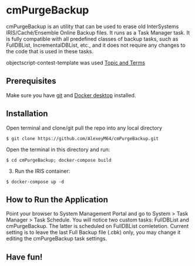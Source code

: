 # cmPurgeBackup
cmPurgeBackup is an utility that can be used to erase old InterSystems IRIS/Caché/Ensemble Online Backup files. It runs as a Task Manager task. It is fully compatible with all predefined classes of backup tasks, such as FullDBList, IncrementalDBList, etc., and it does not require any changes to the code that is used in these tasks.

objectscript-contest-template was used 
[Topic and Terms](https://community.intersystems.com/post/join-online-programming-contest-intersystems-iris-docker-and-objectscript)

## Prerequisites
Make sure you have [git](https://git-scm.com/book/en/v2/Getting-Started-Installing-Git) and [Docker desktop](https://www.docker.com/products/docker-desktop) installed.

## Installation 

Open terminal and clone/git pull the repo into any local directory

```
$ git clone https://github.com/AlexeyM64/cmPurgeBackup.git
```

Open the terminal in this directory and run:

```
$ cd cmPurgeBackup; docker-compose build
```

3. Run the IRIS container:

```
$ docker-compose up -d
```

## How to Run the Application

Point your browser to System Management Portal and go to System > Task Manager > Task Schedule.
You will notice two custom tasks: FullDBList and cmPurgeBackup. The latter is scheduled on FullDBList comletetion. Current setting is to leave the last Full Backup file (.cbk) only, you may change it editing the cmPurgeBackup task settings.

## Have fun!
